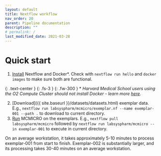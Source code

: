 ```yaml
---
layout: default
title: Nextflow workflow
nav_order: 20
parent: Pipeline documentation
description: ""
# permalink: /
last_modified_date: 2021-03-28
---
```


# Quick start

1. [Install](./installation.html) Nextflow and Docker\*. Check with `nextflow run hello` and `docker images` to make sure both are functional.

{: .text-center }
{: .fs-3 }
{: .fw-300 }
\* *Harvard Medical School users using the O2 Compute Cluster should not install Docker - learn more [here](../advanced-topics/run-O2.html).*	

2. [Download]({{ site.baseurl }}/datasets/datasets.html) exemplar data. E.g., `nextflow run labsyspharm/mcmicro/exemplar.nf --name exemplar-001 --path .` to download to current directory.
3. [Run](./nextflow-running.html) MCMICRO on the exemplars. E.g., `nextflow pull labsyspharm/mcmicro` followed by `nextflow run labsyspharm/mcmicro --in exemplar-001` to execute in current directory. 

On an average workstation, it takes approximately 5-10 minutes to process exemplar-001 from start to finish. Exemplar-002 is substantially larger, and its processing takes 30-40 minutes on an average workstation.

